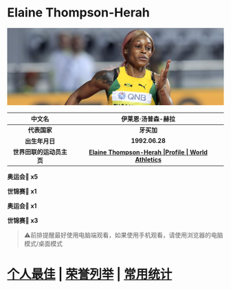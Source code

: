# Elaine Thompson-Herah

![](./Picture.jpg)

|          中文名          |                      伊莱恩·汤普森-赫拉                      |
| :----------------------: | :----------------------------------------------------------: |
|       **代表国家**       |                          **牙买加**                          |
|      **出生年月日**      |                        **1992.06.28**                        |
| **世界田联的运动员主页** | **[Elaine Thompson-Herah \|Profile \| World Athletics](https://worldathletics.org/athletes/jamaica/elaine-thompson-herah-14285956)** |

**奥运会🥇 x5**

**世锦赛🥇 x1**

**奥运会🥈 x1**

**世锦赛🥈 x3**

> ⚠前排提醒最好使用电脑端观看，如果使用手机观看，请使用浏览器的电脑模式/桌面模式

# [个人最佳](./Personal-Best.md) | [荣誉列举](./Honors.md) | [常用统计](./Stats.md)